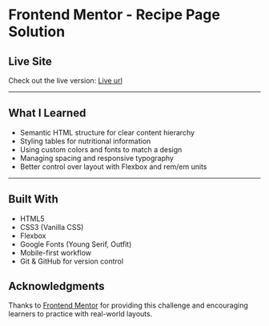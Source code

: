 # Frontend Mentor - Recipe Page Solution

## Live Site

Check out the live version: [Live url](https://beauyonradee.github.io/recipe-page/)  

---

## What I Learned

- Semantic HTML structure for clear content hierarchy
- Styling tables for nutritional information
- Using custom colors and fonts to match a design
- Managing spacing and responsive typography
- Better control over layout with Flexbox and rem/em units

---

## Built With

- HTML5
- CSS3 (Vanilla CSS)
- Flexbox
- Google Fonts (Young Serif, Outfit)
- Mobile-first workflow
- Git & GitHub for version control

## Acknowledgments

Thanks to [Frontend Mentor](https://www.frontendmentor.io) for providing this challenge and encouraging learners to practice with real-world layouts.
